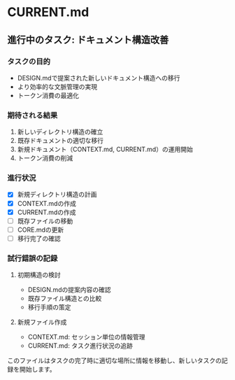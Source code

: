 # CURRENT.md

## 進行中のタスク: ドキュメント構造改善

### タスクの目的
- DESIGN.mdで提案された新しいドキュメント構造への移行
- より効率的な文脈管理の実現
- トークン消費の最適化

### 期待される結果
1. 新しいディレクトリ構造の確立
2. 既存ドキュメントの適切な移行
3. 新規ドキュメント（CONTEXT.md, CURRENT.md）の運用開始
4. トークン消費の削減

### 進行状況
- [x] 新規ディレクトリ構造の計画
- [x] CONTEXT.mdの作成
- [x] CURRENT.mdの作成
- [ ] 既存ファイルの移動
- [ ] CORE.mdの更新
- [ ] 移行完了の確認

### 試行錯誤の記録
1. 初期構造の検討
   - DESIGN.mdの提案内容の確認
   - 既存ファイル構造との比較
   - 移行手順の策定

2. 新規ファイル作成
   - CONTEXT.md: セッション単位の情報管理
   - CURRENT.md: タスク進行状況の追跡

このファイルはタスクの完了時に適切な場所に情報を移動し、新しいタスクの記録を開始します。